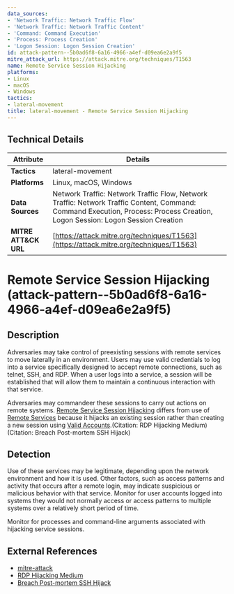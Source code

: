 ```yaml
---
data_sources:
- 'Network Traffic: Network Traffic Flow'
- 'Network Traffic: Network Traffic Content'
- 'Command: Command Execution'
- 'Process: Process Creation'
- 'Logon Session: Logon Session Creation'
id: attack-pattern--5b0ad6f8-6a16-4966-a4ef-d09ea6e2a9f5
mitre_attack_url: https://attack.mitre.org/techniques/T1563
name: Remote Service Session Hijacking
platforms:
- Linux
- macOS
- Windows
tactics:
- lateral-movement
title: lateral-movement - Remote Service Session Hijacking
---
```


## Technical Details

| Attribute | Details |
|-----------|----------|
| **Tactics** | lateral-movement |
| **Platforms** | Linux, macOS, Windows |
| **Data Sources** | Network Traffic: Network Traffic Flow, Network Traffic: Network Traffic Content, Command: Command Execution, Process: Process Creation, Logon Session: Logon Session Creation |
| **MITRE ATT&CK URL** | [https://attack.mitre.org/techniques/T1563](https://attack.mitre.org/techniques/T1563) |

# Remote Service Session Hijacking (attack-pattern--5b0ad6f8-6a16-4966-a4ef-d09ea6e2a9f5)

## Description
Adversaries may take control of preexisting sessions with remote services to move laterally in an environment. Users may use valid credentials to log into a service specifically designed to accept remote connections, such as telnet, SSH, and RDP. When a user logs into a service, a session will be established that will allow them to maintain a continuous interaction with that service.

Adversaries may commandeer these sessions to carry out actions on remote systems. [Remote Service Session Hijacking](https://attack.mitre.org/techniques/T1563) differs from use of [Remote Services](https://attack.mitre.org/techniques/T1021) because it hijacks an existing session rather than creating a new session using [Valid Accounts](https://attack.mitre.org/techniques/T1078).(Citation: RDP Hijacking Medium)(Citation: Breach Post-mortem SSH Hijack)

## Detection
Use of these services may be legitimate, depending upon the network environment and how it is used. Other factors, such as access patterns and activity that occurs after a remote login, may indicate suspicious or malicious behavior with that service. Monitor for user accounts logged into systems they would not normally access or access patterns to multiple systems over a relatively short period of time.

Monitor for processes and command-line arguments associated with hijacking service sessions.

## External References
- [mitre-attack](https://attack.mitre.org/techniques/T1563)
- [RDP Hijacking Medium](https://medium.com/@networksecurity/rdp-hijacking-how-to-hijack-rds-and-remoteapp-sessions-transparently-to-move-through-an-da2a1e73a5f6)
- [Breach Post-mortem SSH Hijack](https://matrix.org/blog/2019/05/08/post-mortem-and-remediations-for-apr-11-security-incident)
